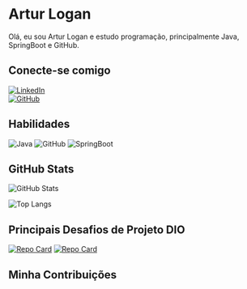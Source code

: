 
# Artur Logan

Olá, eu sou Artur Logan e estudo programação, principalmente Java, SpringBoot e GitHub.

## Conecte-se comigo
[![LinkedIn](https://img.shields.io/badge/LinkedIn-000?style=for-the-badge&logo=linkedin&logoColor=0E76A8)](https://www.linkedin.com/in/arturlogan/)  
[![GitHub](https://img.shields.io/badge/Github-000?style=for-the-badge&logo=github&logoColor=0E76A8)](https://github.com/Artur-Logan)  

## Habilidades

![Java](https://img.shields.io/badge/Java-000?style=for-the-badge&logo=java)
![GitHub](https://img.shields.io/badge/Github-000?style=for-the-badge&logo=github&logoColor=0E76A8)
![SpringBoot](https://img.shields.io/badge/Springboot-000?style=for-the-badge&logo=springboot&logoColor=0E76A8)

## GitHub Stats

![GitHub Stats](https://github-readme-stats.vercel.app/api?username=Artur-Logan&theme=transparent&bg_color=000&border_color=30A3DC&show_icons=true&icon_color=30A3DC&title_color=E94D5F&text_color=FFF)

![Top Langs](https://github-readme-stats-git-masterrstaa-rickstaa.vercel.app/api/top-langs/?username=Artur-Logan&bg_color=000&border_color=30A3DC&title_color=E94D5F&text_color=FFF)

## Principais Desafios de Projeto DIO

[![Repo Card](https://github-readme-stats.vercel.app/api/pin/?username=Artur-Logan&repo=Netflix-DIO&bg_color=000&border_color=30A3DC&show_icons=true&icon_color=30A3DC&title_color=E94D5F&text_color=FFF)](https://github.com/Artur-Logan/Netflix-DIO)
[![Repo Card](https://github-readme-stats.vercel.app/api/pin/?username=Artur-Logan&repo=dio-trilha-java-basico&bg_color=000&border_color=30A3DC&show_icons=true&icon_color=30A3DC&title_color=E94D5F&text_color=FFF)](https://github.com/Artur-Logan/dio-trilha-java-basico)

## Minha Contribuições 
